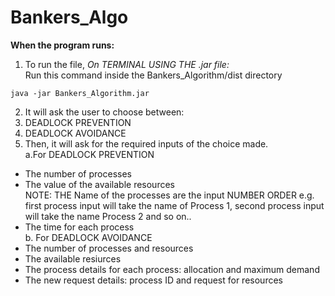 # Bankers_Algo

**When the program runs:**  
1. To run the file,
*On TERMINAL USING THE .jar file:*  
   Run this command inside the Bankers_Algorithm/dist directory  
```
java -jar Bankers_Algorithm.jar
```
2. It will ask the user to choose between:  
  1. DEADLOCK PREVENTION  
  2. DEADLOCK AVOIDANCE  
3. Then, it will ask for the required inputs of the choice made.  
  a.For DEADLOCK PREVENTION  
  * The number of processes  
  * The value of the available resources  
   NOTE: THE Name of the processes are the input NUMBER ORDER e.g. first process input will take the name of Process 1, second process input will take the name Process 2 and so on..  
  * The time for each process  
  b. For DEADLOCK AVOIDANCE  
  * The number of processes and resources  
  * The available resiurces  
  * The process details for each process: allocation and maximum demand  
  * The new request details: process ID and request for resources  

